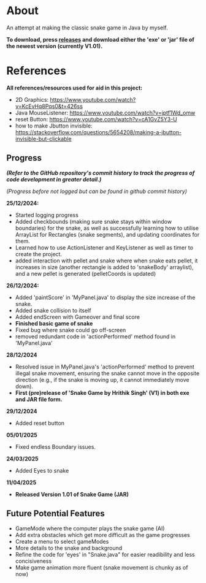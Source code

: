 # About
An attempt at making the classic snake game in Java by myself. 

**To download, press [releases](https://github.com/GaLactic-Acid/Snake-game/tags) and download either the 'exe' or 'jar' file of the newest version (currently V1.01).**

# References
**All references/resources used for aid in this project:**
- 2D Graphics: https://www.youtube.com/watch?v=KcEvHq8Pqs0&t=426ss
-  Java MouseListener: https://www.youtube.com/watch?v=jptf1Wd_omw
- reset Button: https://www.youtube.com/watch?v=cA1GvZ5Y3-U
- how to make Jbutton invisible: https://stackoverflow.com/questions/5654208/making-a-jbutton-invisible-but-clickable


## Progress
***(Refer to the GitHub repository's commit history to track the progress of code development in greater detail.)***

*(Progress before not logged but can be found in github commit history)*

**25/12/2024:** 
- Started logging progress
- Added checkbounds (making sure snake stays within window boundaries) for the snake, as well as successfully learning how to utilise ArrayList for Rectangles (snake segments), and updating coordinates for them.
- Learned how to use ActionListener and KeyListener as well as timer to create the project.
- added interaction with pellet and snake where when snake eats pellet, it increases in size (another rectangle is added to 'snakeBody' arraylist), and a new pellet is generated (pelletCoords is updated)

**26/12/2024:**
- Added 'paintScore' in 'MyPanel.java' to display the size increase of the snake.
- Added snake collision to itself
- Added endScreen with Gameover and final score
- **Finished basic game of snake**
- Fixed bug where snake could go off-screen
- removed redundant code in 'actionPerformed' method found in 'MyPanel.java'

**28/12/2024**
- Resolved issue in MyPanel.java's 'actionPerformed' method to prevent illegal snake movement, ensuring the snake cannot move in the opposite direction (e.g., if the snake is moving up, it cannot immediately move down).
- **First (pre)release of 'Snake Game by Hrithik Singh' (V1) in both exe and JAR file form.**


**29/12/2024**
- Added reset button

**05/01/2025**
- Fixed endless Boundary issues.

**24/03/2025**
- Added Eyes to snake

**11/04/2025**
- **Released Version 1.01 of Snake Game (JAR)**

## Future Potential Features
- GameMode where the computer plays the snake game (AI)
- Add extra obstacles which get more difficult as the game progresses
- Create a menu to select gameModes
- More details to the snake and background
- Refine the code for 'eyes' in "Snake.java" for easier readibility and less concisiveness 
- Make game animation more fluent (snake movement is chunky as of now)
